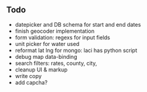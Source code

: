 Todo
------

* datepicker and DB schema for start and end dates
* finish geocoder implementation
* form validation: regexs for input fields
* unit picker for water used
* reformat lat lng for mongo: laci has python script
* debug map data-binding
* search filters: rates, county, city,
* cleanup UI & markup
* write copy
* add capcha?
